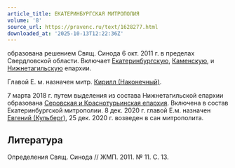 ```yaml
---
article_title: ЕКАТЕРИНБУРГСКАЯ МИТРОПОЛИЯ
volume: '8'
source_url: https://pravenc.ru/text/1628277.html
downloaded_at: '2025-10-13T12:22:36Z'
---
```


образована решением Свящ. Синода 6 окт. 2011 г. в пределах Свердловской области. Включает [Екатеринбургскую](https://pravenc.ru/text/Екатеринбургскую.html), [Каменскую](https://pravenc.ru/text/Каменскую.html), и [Нижнетагильскую](https://pravenc.ru/text/Нижнетагильскую.html) епархии.

Главой Е. м. назначен митр. [Кирилл (Наконечный)](<https://pravenc.ru/text/Кирилл (Наконечный).html>).

7 марта 2018 г. путем выделения из состава Нижнетагильской епархии образована [Серовская и Краснотурьинская епархия](<https://pravenc.ru/text/Серовская и Краснотурьинская епархия.html>). Включена в состав Екатеринбургской митрополии. 8 дек. 2020 г. главой Е.м. назначен [Евгений (Кульберг)](<https://pravenc.ru/text/Евгений (Кульберг).html>), 25 дек. 2020 г. возведен в сан митрополита.

## Литература

Определения Свящ. Синода // ЖМП. 2011. № 11. С. 13.
